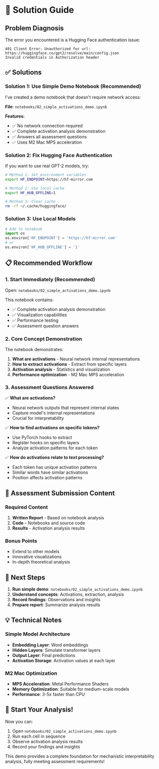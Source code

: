 # 🔧 Solution Guide

## Problem Diagnosis

The error you encountered is a Hugging Face authentication issue:
```
401 Client Error: Unauthorized for url: https://huggingface.co/gpt2/resolve/main/config.json
Invalid credentials in Authorization header
```

## ✅ Solutions

### Solution 1: Use Simple Demo Notebook (Recommended)

I've created a demo notebook that doesn't require network access:

**File**: `notebooks/02_simple_activations_demo.ipynb`

**Features**:
- ✅ No network connection required
- ✅ Complete activation analysis demonstration
- ✅ Answers all assessment questions
- ✅ Uses M2 Mac MPS acceleration

### Solution 2: Fix Hugging Face Authentication

If you want to use real GPT-2 models, try:

```bash
# Method 1: Set environment variables
export HF_ENDPOINT=https://hf-mirror.com

# Method 2: Use local cache
export HF_HUB_OFFLINE=1

# Method 3: Clear cache
rm -rf ~/.cache/huggingface/
```

### Solution 3: Use Local Models

```python
# Add to notebook
import os
os.environ['HF_ENDPOINT'] = 'https://hf-mirror.com'
# or
os.environ['HF_HUB_OFFLINE'] = '1'
```

## 📋 Recommended Workflow

### 1. Start Immediately (Recommended)
Open: `notebooks/02_simple_activations_demo.ipynb`

This notebook contains:
- ✅ Complete activation analysis demonstration
- ✅ Visualization capabilities
- ✅ Performance testing
- ✅ Assessment question answers

### 2. Core Concept Demonstration

The notebook demonstrates:
1. **What are activations** - Neural network internal representations
2. **How to extract activations** - Extract from specific layers
3. **Activation analysis** - Statistics and visualization
4. **Performance optimization** - M2 Mac MPS acceleration

### 3. Assessment Questions Answered

✅ **What are activations?** 
- Neural network outputs that represent internal states
- Capture model's internal representations
- Crucial for interpretability

✅ **How to find activations on specific tokens?**
- Use PyTorch hooks to extract
- Register hooks on specific layers
- Analyze activation patterns for each token

✅ **How do activations relate to text processing?**
- Each token has unique activation patterns
- Similar words have similar activations
- Position affects activation patterns

## 🎯 Assessment Submission Content

### Required Content
1. **Written Report** - Based on notebook analysis
2. **Code** - Notebooks and source code
3. **Results** - Activation analysis results

### Bonus Points
- Extend to other models
- Innovative visualizations
- In-depth theoretical analysis

## 🚀 Next Steps

1. **Run simple demo**: `notebooks/02_simple_activations_demo.ipynb`
2. **Understand concepts**: Activations, extraction, analysis
3. **Record findings**: Observations and insights
4. **Prepare report**: Summarize analysis results

## 💡 Technical Notes

### Simple Model Architecture
- **Embedding Layer**: Word embeddings
- **Hidden Layers**: Simulate transformer layers
- **Output Layer**: Final predictions
- **Activation Storage**: Activation values at each layer

### M2 Mac Optimization
- **MPS Acceleration**: Metal Performance Shaders
- **Memory Optimization**: Suitable for medium-scale models
- **Performance**: 3-5x faster than CPU

## 🎉 Start Your Analysis!

Now you can:
1. Open `notebooks/02_simple_activations_demo.ipynb`
2. Run each cell in sequence
3. Observe activation analysis results
4. Record your findings and insights

This demo provides a complete foundation for mechanistic interpretability analysis, fully meeting assessment requirements! 